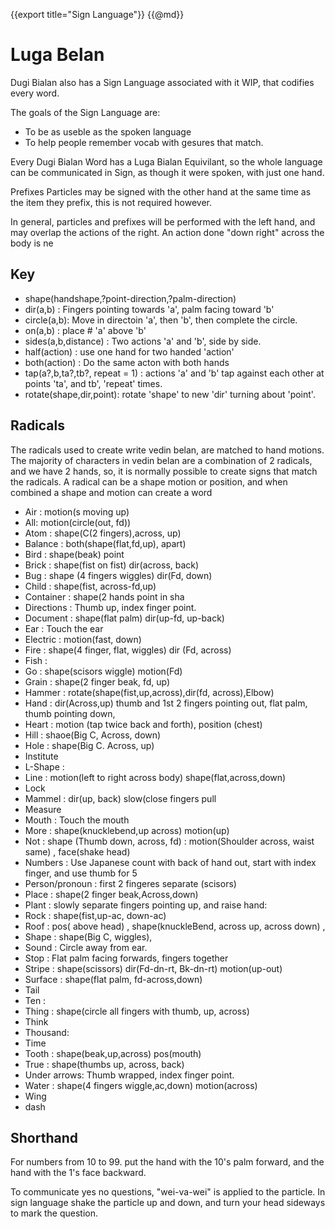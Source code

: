 {{export title="Sign Language"}}
{{@md}}

# Luga Belan


Dugi Bialan also has a Sign Language associated with it WIP, that codifies every word.

The goals of the Sign Language are:

* To be as useble as the spoken language
* To help people remember vocab with gesures that match.

Every Dugi Bialan Word has a Luga Bialan Equivilant, so the whole language can be communicated in Sign, as though it were spoken, with just one hand.

Prefixes Particles may be signed with the other hand at the same time as the item they prefix, this is not required however.

In general, particles and prefixes will be performed with the left hand, and may overlap the actions of the right. An action done "down right" across the body is ne

Key
---

- shape(handshape,?point-direction,?palm-direction) 
- dir(a,b) : Fingers pointing towards 'a', palm facing toward 'b'
- circle(a,b): Move in directoin 'a', then 'b', then complete the circle.
- on(a,b) : place # 'a' above 'b'
- sides(a,b,distance) : Two actions 'a' and 'b', side by side. 
- half(action) : use one hand for two handed 'action'
- both(action) : Do the same acton with both hands
- tap(a?,b,ta?,tb?, repeat = 1) : actions 'a' and 'b' tap against each other at points 'ta', and tb', 'repeat' times.
- rotate(shape,dir,point): rotate 'shape' to new 'dir' turning about 'point'.  

Radicals
-------- 

The radicals used to create write vedin belan, are matched to hand motions.  The majority of characters in vedin belan are a combination of 2 radicals, and we have 2 hands, so, it is normally possible to create signs that match the radicals.
A radical can be a shape motion or position,  and when combined a shape and motion can create a word

- Air : motion(s moving up)
- All: motion(circle(out, fd))
- Atom : shape(C(2 fingers),across, up)
- Balance : both(shape(flat,fd,up), apart)
- Bird : shape(beak) point
- Brick : shape(fist on fist) dir(across, back)
- Bug : shape (4 fingers wiggles) dir(Fd, down)
- Child : shape(fist, across-fd,up)
- Container : shape(2 hands point in sha
- Directions : Thumb up, index finger point.
- Document : shape(flat palm) dir(up-fd, up-back)  
- Ear : Touch the ear
- Electric : motion(fast, down) 
- Fire : shape(4 finger, flat, wiggles) dir (Fd, across)
- Fish :
- Go : shape(scisors wiggle) motion(Fd)
- Grain : shape(2 finger beak, fd, up)
- Hammer : rotate(shape(fist,up,across),dir(fd, across),Elbow)
- Hand : dir(Across,up) thumb and 1st 2 fingers pointing out, flat palm, thumb pointing down,
- Heart : motion (tap twice back and forth), position (chest)
- Hill : shaoe(Big C, Across, down)
- Hole : shape(Big C. Across, up)
- Institute
- L-Shape : 
- Line : motion(left to right across body) shape(flat,across,down)
- Lock
- Mammel : dir(up, back) slow(close fingers pull 
- Measure
- Mouth : Touch the mouth
- More : shape(knucklebend,up across) motion(up) 
- Not : shape (Thumb down, across, fd) : motion(Shoulder across, waist same) , face(shake head)
- Numbers : Use Japanese count with back of hand out, start with index finger, and use thumb for 5
- Person/pronoun : first 2 fingeres separate (scisors)
- Place : shape(2 finger beak,Across,down)
- Plant : slowly separate fingers pointing up, and raise hand:
- Rock : shape(fist,up-ac, down-ac)
- Roof : pos( above head) , shape(knuckleBend, across up, across down) ,
- Shape : shape(Big C, wiggles), 
- Sound : Circle away from ear.
- Stop : Flat palm facing forwards, fingers together
- Stripe : shape(scissors) dir(Fd-dn-rt, Bk-dn-rt) motion(up-out)
- Surface : shape(flat palm, fd-across,down) 
- Tail 
- Ten : 
- Thing : shape(circle all fingers with thumb, up, across)
- Think
- Thousand: 
- Time
- Tooth : shape(beak,up,across) pos(mouth) 
- True : shape(thumbs up, across, back)
- Under arrows: Thumb wrapped, index finger point.
- Water : shape(4 fingers wiggle,ac,down)  motion(across)
- Wing
- dash


Shorthand
------

For numbers from 10 to 99. put the hand with the 10's palm forward, and the hand with the 1's face backward.

To communicate yes no questions, "wei-va-wei" is applied to the particle. In sign language shake the particle up and down, and turn your head sideways to mark the question.
